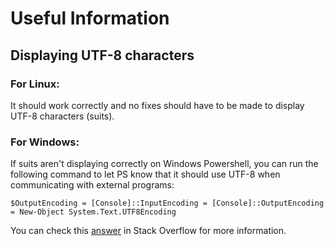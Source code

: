 # Useful Information
## Displaying UTF-8 characters
### For Linux:
It should work correctly and no fixes should have to be made to display UTF-8 characters (suits).
### For Windows:
If suits aren't displaying correctly on Windows Powershell, you can run the following command to let PS know that it should use UTF-8 when communicating with external programs:
```
$OutputEncoding = [Console]::InputEncoding = [Console]::OutputEncoding = New-Object System.Text.UTF8Encoding
```
You can check this [answer](https://stackoverflow.com/questions/49476326/displaying-unicode-in-powershell/49481797#49481797) in Stack Overflow for more information.
